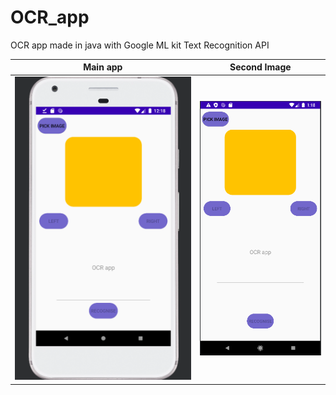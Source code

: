 # OCR_app
OCR app made in java with Google ML kit Text Recognition API

|Main app|Second Image|
|:-:|:-:|
|![](image.png)|![](image2.png)|
